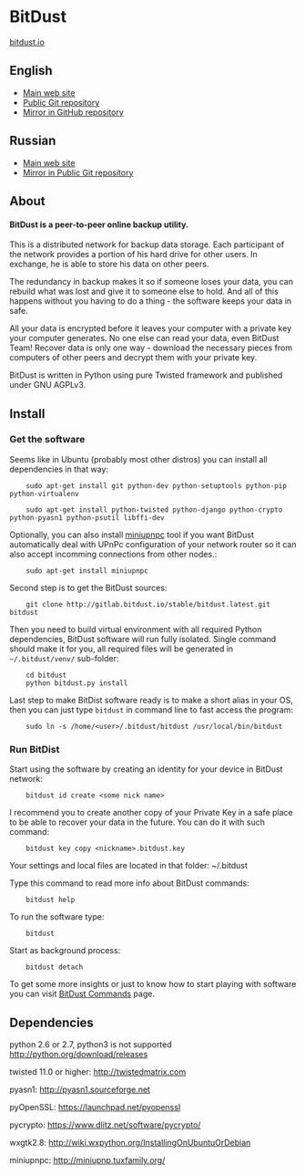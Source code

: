 # BitDust
[bitdust.io](http://bitdust.io)


## English
* [Main web site](http://bitdust.io/toc.html)
* [Public Git repository](http://gitlab.bitdust.io/devel/bitdust.docs.english/blob/master/README.md)
* [Mirror in GitHub repository](http://gitlab.bitdust.io/devel/bitdust.docs.english/blob/master/README.md)


## Russian

* [Main web site](http://ru.bitdust.io/toc.html)
* [Mirror in Public Git repository](http://gitlab.bitdust.io/devel/bitdust.docs/blob/master/README.md)



## About

#### BitDust is a peer-to-peer online backup utility.

This is a distributed network for backup data storage. Each participant of the network provides a portion of his hard drive for other users. In exchange, he is able to store his data on other peers.

The redundancy in backup makes it so if someone loses your data, you can rebuild what was lost and give it to someone else to hold. And all of this happens without you having to do a thing - the software keeps your data in safe.

All your data is encrypted before it leaves your computer with a private key your computer generates. No one else can read your data, even BitDust Team! Recover data is only one way - download the necessary pieces from computers of other peers and decrypt them with your private key.

BitDust is written in Python using pure Twisted framework and published under GNU AGPLv3.



## Install


### Get the software

Seems like in Ubuntu (probably most other distros) you can install all dependencies in that way:

        sudo apt-get install git python-dev python-setuptools python-pip python-virtualenv
        
        sudo apt-get install python-twisted python-django python-crypto python-pyasn1 python-psutil libffi-dev


Optionally, you can also install [miniupnpc](http://miniupnp.tuxfamily.org/) tool if you want BitDust automatically deal with UPnPc configuration of your network router so it can also accept incomming connections from other nodes.:

        sudo apt-get install miniupnpc


Second step is to get the BitDust sources:

        git clone http://gitlab.bitdust.io/stable/bitdust.latest.git bitdust


Then you need to build virtual environment with all required Python dependencies, BitDust software will run fully isolated.
Single command should make it for you, all required files will be generated in `~/.bitdust/venv/` sub-folder:

        cd bitdust
        python bitdust.py install


Last step to make BitDist software ready is to make a short alias in your OS, then you can just type `bitdust` in command line to fast access the program:
        
        sudo ln -s /home/<user>/.bitdust/bitdust /usr/local/bin/bitdust
        


### Run BitDist

Start using the software by creating an identity for your device in BitDust network:
       
        bitdust id create <some nick name>
       

I recommend you to create another copy of your Private Key in a safe place to be able to recover your data in the future. You can do it with such command:

        bitdust key copy <nickname>.bitdust.key


Your settings and local files are located in that folder: ~/.bitdust

Type this command to read more info about BitDust commands:

        bitdust help


To run the software type:

        bitdust
        

Start as background process:

        bitdust detach


To get some more insights or just to know how to start playing with software
you can visit [BitDust Commands](https://bitdust.io/commands.html) page. 



## Dependencies

python 2.6 or 2.7, python3 is not supported
    http://python.org/download/releases
    
twisted 11.0 or higher: 
    http://twistedmatrix.com
    
pyasn1: 
    http://pyasn1.sourceforge.net
    
pyOpenSSL: 
    https://launchpad.net/pyopenssl
    
pycrypto: 
    https://www.dlitz.net/software/pycrypto/

wxgtk2.8: 
    http://wiki.wxpython.org/InstallingOnUbuntuOrDebian

miniupnpc:
    http://miniupnp.tuxfamily.org/
